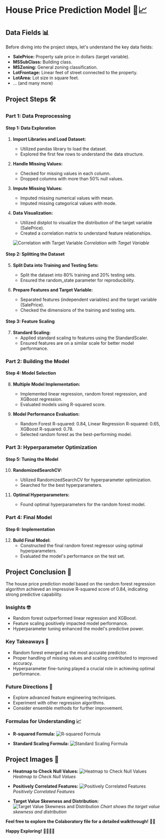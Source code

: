 # House Price Prediction Model 🏡📈

## Data Fields 📊

Before diving into the project steps, let's understand the key data fields:

- **SalePrice:** Property sale price in dollars (target variable).
- **MSSubClass:** Building class.
- **MSZoning:** General zoning classification.
- **LotFrontage:** Linear feet of street connected to the property.
- **LotArea:** Lot size in square feet.
- ... (and many more)

## Project Steps 🛠️

### Part 1: Data Preprocessing

#### Step 1: Data Exploration

1. **Import Libraries and Load Dataset:**
   - Utilized pandas library to load the dataset.
   - Explored the first few rows to understand the data structure.

2. **Handle Missing Values:**
   - Checked for missing values in each column.
   - Dropped columns with more than 50% null values.

3. **Impute Missing Values:**
   - Imputed missing numerical values with mean.
   - Imputed missing categorical values with mode.

4. **Data Visualization:**
   - Utilized distplot to visualize the distribution of the target variable (SalePrice).
   - Created a correlation matrix to understand feature relationships.

   ![Correlation with Target Variable](https://github.com/ashay-thamankar/machine-learning-and-deep-learning/raw/main/Machine%20Learning/Home%20price%20prediction%20model/charts/correlation%20with%20target%20value.png)
   *Correlation with Target Variable*

#### Step 2: Splitting the Dataset

5. **Split Data into Training and Testing Sets:**
   - Split the dataset into 80% training and 20% testing sets.
   - Ensured the random_state parameter for reproducibility.

6. **Prepare Features and Target Variable:**
   - Separated features (independent variables) and the target variable (SalePrice).
   - Checked the dimensions of the training and testing sets.

#### Step 3: Feature Scaling

7. **Standard Scaling:**
   - Applied standard scaling to features using the StandardScaler.
   - Ensured features are on a similar scale for better model performance.

### Part 2: Building the Model

#### Step 4: Model Selection

8. **Multiple Model Implementation:**
   - Implemented linear regression, random forest regression, and XGBoost regression.
   - Evaluated models using R-squared score.

9. **Model Performance Evaluation:**
   - Random Forest R-squared: 0.84, Linear Regression R-squared: 0.65, XGBoost R-squared: 0.78.
   - Selected random forest as the best-performing model.

### Part 3: Hyperparameter Optimization

#### Step 5: Tuning the Model

10. **RandomizedSearchCV:**
    - Utilized RandomizedSearchCV for hyperparameter optimization.
    - Searched for the best hyperparameters.

11. **Optimal Hyperparameters:**
    - Found optimal hyperparameters for the random forest model.

### Part 4: Final Model

#### Step 6: Implementation

12. **Build Final Model:**
    - Constructed the final random forest regressor using optimal hyperparameters.
    - Evaluated the model's performance on the test set.

## Project Conclusion 🎉

The house price prediction model based on the random forest regression algorithm achieved an impressive R-squared score of 0.84, indicating strong predictive capability.

### Insights 🤓

- Random forest outperformed linear regression and XGBoost.
- Feature scaling positively impacted model performance.
- Hyperparameter tuning enhanced the model's predictive power.

### Key Takeaways 🚀

- Random forest emerged as the most accurate predictor.
- Proper handling of missing values and scaling contributed to improved accuracy.
- Hyperparameter fine-tuning played a crucial role in achieving optimal performance.

### Future Directions 🔮

- Explore advanced feature engineering techniques.
- Experiment with other regression algorithms.
- Consider ensemble methods for further improvement.

### Formulas for Understanding 📈

- **R-squared Formula:**
  ![R-squared Formula](https://render.githubusercontent.com/render/math?math=R^2%20=%201%20-%20\frac{SS_{\text{residual}}}{SS_{\text{total}}})

- **Standard Scaling Formula:**
  ![Standard Scaling Formula](https://render.githubusercontent.com/render/math?math=z%20=%20\frac{x%20-%20\mu}{\sigma})

## Project Images 📸

- **Heatmap to Check Null Values:**
  ![Heatmap to Check Null Values](https://github.com/ashay-thamankar/machine-learning-and-deep-learning/raw/main/Machine%20Learning/Home%20price%20prediction%20model/charts/heatmap%20to%20check%20null.png)
  *Heatmap to Check Null Values*

- **Positively Correlated Features:**
  ![Positively Correlated Features](https://github.com/ashay-thamankar/machine-learning-and-deep-learning/raw/main/Machine%20Learning/Home%20price%20prediction%20model/charts/positively%20correlated%20features.png)
  *Positively Correlated Features*

- **Target Value Skewness and Distribution:**
  ![Target Value Skewness and Distribution](https://github.com/ashay-thamankar/machine-learning-and-deep-learning/raw/main/Machine%20Learning/Home%20price%20prediction%20model/charts/target%20skewness.png)
  *Chart shows the target value skewness and distribution*

**Feel free to explore the Colaboratory file for a detailed walkthrough!** 📓✨

**Happy Exploring!** 👩‍💻👨‍💻
